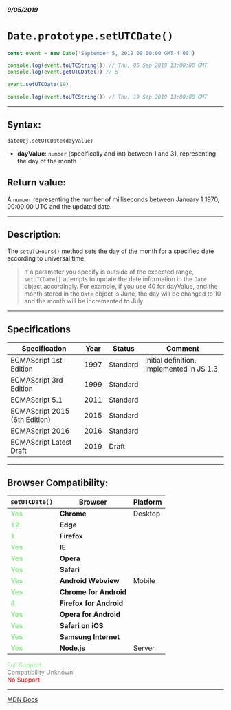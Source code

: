 ##### 9/05/2019
# `Date.prototype.setUTCDate()`

```js
const event = new Date('September 5, 2019 09:00:00 GMT-4:00')

console.log(event.toUTCString()) // Thu, 05 Sep 2019 13:00:00 GMT
console.log(event.getUTCDate()) // 5

event.setUTCDate(19)

console.log(event.toUTCString()) // Thu, 19 Sep 2019 13:00:00 GMT
```

---

## Syntax:
`dateObj.setUTCDate(dayValue)`

* **dayValue**: `number` (specifically and int) between 1 and 31, representing the day of the month 

## Return value:
A `number` representing the number of milliseconds between January 1 1970, 00:00:00 UTC and the updated date.

---

## Description:
The `setUTCHours()` method sets the day of the month for a specified date according to universal time.

  > If a parameter you specify is outside of the expected range, `setUTCDate()` attempts to update the date information in the `Date` object accordingly. For example, if you use 40 for dayValue, and the month stored in the `Date` object is June, the day will be changed to 10 and the month will be incremented to July.

---

## Specifications
| Specification | Year | Status | Comment |
|---|---|---|---|
| ECMAScript 1st Edition | 1997 | Standard | Initial definition. Implemented in JS 1.3 |
| ECMAScript 3rd Edition | 1999 | Standard |  |
| ECMAScript 5.1 | 2011 | Standard |  |
| ECMAScript 2015 (6th Edition) | 2015 | Standard |  |
| ECMAScript 2016 | 2016 | Standard |  |
| ECMAScript Latest Draft | 2019 | Draft |  |

---

## Browser Compatibility:
| `setUTCDate()` | Browser | Platform |
|---|---|---|
| <span style="color: lightgreen">**Yes**</span> | **Chrome** | Desktop | 
| <span style="color: lightgreen">**12**</span> | **Edge** || 
| <span style="color: lightgreen">**1**</span> | **Firefox** || 
| <span style="color: lightgreen">**Yes**</span> | **IE** || 
| <span style="color: lightgreen">**Yes**</span> | **Opera** || 
| <span style="color: lightgreen">**Yes**</span> | **Safari** || 
| <span style="color: lightgreen">**Yes**</span> | **Android Webview** | Mobile | 
| <span style="color: lightgreen">**Yes**</span> | **Chrome for Android** || 
| <span style="color: lightgreen">**4**</span> | **Firefox for Android** || 
| <span style="color: lightgreen">**Yes**</span> | **Opera for Android** || 
| <span style="color: lightgreen">**Yes**</span> | **Safari on iOS** || 
| <span style="color: lightgreen">**Yes**</span> | **Samsung Internet** || 
| <span style="color: lightgreen">**Yes**</span> | **Node.js** | Server | 

<span style="color: lightgreen">Full Support</span>  
<span style="color: grey">Compatibility Unknown</span>  
<span style="color: red">No Support</span>

---

[MDN Docs](https://developer.mozilla.org/en-US/docs/Web/JavaScript/Reference/Global_Objects/Date/setUTCDate)